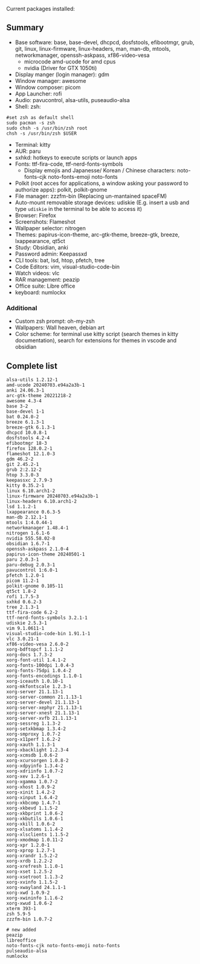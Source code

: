Current packages installed:

## Summary
+ Base software: base, base-devel, dhcpcd, dosfstools, efibootmgr, grub, git, linux, linux-firmware, linux-headers, man, man-db, mtools, networkmanager, openssh-askpass, xf86-video-vesa
	+ microcode amd-ucode for amd cpus
	+ nvidia (Driver for GTX 1050ti)
+ Display manger (login manager): gdm
+ Window manager: awesome
+ Window composer: picom
+ App Launcher: rofi
+ Audio: pavucontrol, alsa-utils, puseaudio-alsa
+ Shell: zsh:
```
#set zsh as default shell
sudo pacman -s zsh
sudo chsh -s /usr/bin/zsh root
chsh -s /usr/bin/zsh $USER
```
+ Terminal: kitty
+ AUR: paru
+ sxhkd: hotkeys to execute scripts or launch apps
+ Fonts: ttf-fira-code, ttf-nerd-fonts-symbols
	+ Display emojis and Japanesse/ Korean / Chinese characters: noto-fonts-cjk noto-fonts-emoji noto-fonts
+ Polkit (root acces for applications, a window asking your password to authorize apps): polkit, polkit-gnome
+ File manager: zzzfm-bin (Replacing un-mantained spaceFM)
+ Auto-mount removable storage devices: udiskie (E.g. insert a usb and type `udiskie` in the terminal to be able to access it)
+ Browser: Firefox
+ Screenshots: Flameshot
+ Wallpaper selector: nitrogen
+ Themes:  papirus-icon-theme, arc-gtk-theme, breeze-gtk, breeze, lxappearance, qt5ct
+ Study: Obsidian, anki
+ Password admin: Keepassxd
+ CLI tools: bat, lsd, htop, pfetch, tree
+ Code Editors: vim, visual-studio-code-bin
+ Watch videos: vlc
+ RAR management: peazip
+ Office suite: Libre office
+ keyboard: numlockx

### Additional
+ Custom zsh prompt: oh-my-zsh
+ Wallpapers: Wall heaven, debian art
+ Color scheme: for terminal use kitty script (search themes in kitty documentation), search for extensions for themes in vscode and obsidian
## Complete list

```
alsa-utils 1.2.12-1
amd-ucode 20240703.e94a2a3b-1
anki 24.06.3-1
arc-gtk-theme 20221218-2
awesome 4.3-4
base 3-2
base-devel 1-1
bat 0.24.0-2
breeze 6.1.3-1
breeze-gtk 6.1.3-1
dhcpcd 10.0.8-1
dosfstools 4.2-4
efibootmgr 18-3
firefox 128.0.2-1
flameshot 12.1.0-3
gdm 46.2-2
git 2.45.2-1
grub 2:2.12-2
htop 3.3.0-3
keepassxc 2.7.9-3
kitty 0.35.2-1
linux 6.10.arch1-2
linux-firmware 20240703.e94a2a3b-1
linux-headers 6.10.arch1-2
lsd 1.1.2-1
lxappearance 0.6.3-5
man-db 2.12.1-1
mtools 1:4.0.44-1
networkmanager 1.48.4-1
nitrogen 1.6.1-6
nvidia 555.58.02-8
obsidian 1.6.7-1
openssh-askpass 2.1.0-4
papirus-icon-theme 20240501-1
paru 2.0.3-1
paru-debug 2.0.3-1
pavucontrol 1:6.0-1
pfetch 1.2.0-1
picom 11.2-1
polkit-gnome 0.105-11
qt5ct 1.8-2
rofi 1.7.5-3
sxhkd 0.6.2-3
tree 2.1.3-1
ttf-fira-code 6.2-2
ttf-nerd-fonts-symbols 3.2.1-1
udiskie 2.5.3-1
vim 9.1.0611-1
visual-studio-code-bin 1.91.1-1
vlc 3.0.21-1
xf86-video-vesa 2.6.0-2
xorg-bdftopcf 1.1.1-2
xorg-docs 1.7.3-2
xorg-font-util 1.4.1-2
xorg-fonts-100dpi 1.0.4-3
xorg-fonts-75dpi 1.0.4-2
xorg-fonts-encodings 1.1.0-1
xorg-iceauth 1.0.10-1
xorg-mkfontscale 1.2.3-1
xorg-server 21.1.13-1
xorg-server-common 21.1.13-1
xorg-server-devel 21.1.13-1
xorg-server-xephyr 21.1.13-1
xorg-server-xnest 21.1.13-1
xorg-server-xvfb 21.1.13-1
xorg-sessreg 1.1.3-2
xorg-setxkbmap 1.3.4-2
xorg-smproxy 1.0.7-2
xorg-x11perf 1.6.2-2
xorg-xauth 1.1.3-1
xorg-xbacklight 1.2.3-4
xorg-xcmsdb 1.0.6-2
xorg-xcursorgen 1.0.8-2
xorg-xdpyinfo 1.3.4-2
xorg-xdriinfo 1.0.7-2
xorg-xev 1.2.6-1
xorg-xgamma 1.0.7-2
xorg-xhost 1.0.9-2
xorg-xinit 1.4.2-2
xorg-xinput 1.6.4-2
xorg-xkbcomp 1.4.7-1
xorg-xkbevd 1.1.5-2
xorg-xkbprint 1.0.6-2
xorg-xkbutils 1.0.6-1
xorg-xkill 1.0.6-2
xorg-xlsatoms 1.1.4-2
xorg-xlsclients 1.1.5-2
xorg-xmodmap 1.0.11-2
xorg-xpr 1.2.0-1
xorg-xprop 1.2.7-1
xorg-xrandr 1.5.2-2
xorg-xrdb 1.2.2-2
xorg-xrefresh 1.1.0-1
xorg-xset 1.2.5-2
xorg-xsetroot 1.1.3-2
xorg-xvinfo 1.1.5-2
xorg-xwayland 24.1.1-1
xorg-xwd 1.0.9-2
xorg-xwininfo 1.1.6-2
xorg-xwud 1.0.6-2
xterm 393-1
zsh 5.9-5
zzzfm-bin 1.0.7-2

# new added
peazip
libreoffice
noto-fonts-cjk noto-fonts-emoji noto-fonts
pulseaudio-alsa
numlockx
```